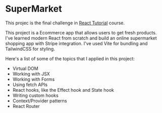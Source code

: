 # SuperMarket

This projec is the final challenge in [React Tutorial](https://react-tutorial.app/) course.

This project is a Ecommerce app that allows users to get fresh products. I've learned modern React from scratch and build an online supermarket shopping app with Stripe integration. I've used Vite for bundling and TailwindCSS for styling.

Here's a list of some of the topics that I applied in this project:

- Virtual DOM
- Working with JSX
- Working with Forms
- Using fetch APIs
- React hooks, like the Effect hook and State hook
- Writing custom hooks
- Context/Provider patterns
- React Router
